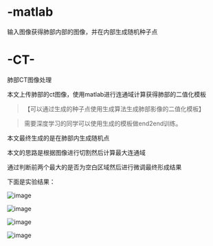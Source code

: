 # -matlab
输入图像获得肺部内部的图像，并在内部生成随机种子点
# -CT-

肺部CT图像处理

本文上传肺部的ct图像，使用matlab进行连通域计算获得肺部的二值化模板

>【可以通过生成的种子点使用生成算法生成肺部影像的二值化模板】

>需要深度学习的同学可以使用生成的模板做end2end训练。

本文最终生成的是在肺部内生成随机点

本文的思路是根据图像进行切割然后计算最大连通域

通过判断前两个最大的是否为空白区域然后进行微调最终形成结果


下面是实验结果：



![image](https://user-images.githubusercontent.com/66575985/225838526-a518086f-75db-48ec-aeda-b71ac1b1e0a9.png)

![image](https://user-images.githubusercontent.com/66575985/225838575-0d948da3-88bb-436e-91c5-65a4b7a17fe4.png)

![image](https://user-images.githubusercontent.com/66575985/225838605-dfffc709-210a-4d6c-bd37-e583905bbc79.png)

![image](https://user-images.githubusercontent.com/66575985/225838652-dae5ebf8-a37a-43f3-9838-5a883b988303.png)
